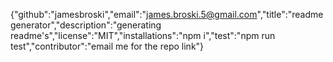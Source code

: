 {"github":"jamesbroski","email":"james.broski.5@gmail.com","title":"readmegenerator","description":"generating readme's","license":"MIT","installations":"npm i","test":"npm run test","contributor":"email me for the repo link"}
